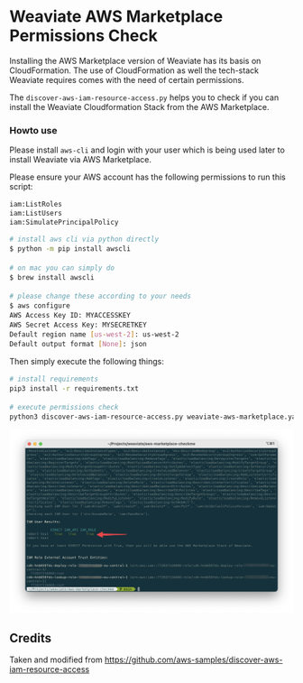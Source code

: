 # Weaviate AWS Marketplace Permissions Check

Installing the AWS Marketplace version of Weaviate has its basis on CloudFormation.
The use of CloudFormation as well the tech-stack Weaviate requires comes with the 
need of certain permissions.

The `discover-aws-iam-resource-access.py` helps you to check if you can install the 
Weaviate Cloudformation Stack from the AWS Marketplace.

### Howto use

Please install `aws-cli` and login with your user which is being used later to install
Weaviate via AWS Marketplace.

Please ensure your AWS account has the following permissions to run this script:
```text
iam:ListRoles
iam:ListUsers
iam:SimulatePrincipalPolicy
```

```bash
# install aws cli via python directly
$ python -m pip install awscli

# on mac you can simply do
$ brew install awscli

# please change these according to your needs
$ aws configure
AWS Access Key ID: MYACCESSKEY
AWS Secret Access Key: MYSECRETKEY
Default region name [us-west-2]: us-west-2
Default output format [None]: json
```

Then simply execute the following things:

```bash
# install requirements
pip3 install -r requirements.txt

# execute permissions check
python3 discover-aws-iam-resource-access.py weaviate-aws-marketplace.yaml
```

![Result of IAM Check](preview.png "Result of a successful IAM Check")

## Credits 
Taken and modified from https://github.com/aws-samples/discover-aws-iam-resource-access 
